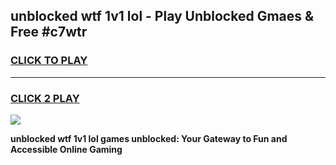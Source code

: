 
## unblocked wtf 1v1 lol - Play Unblocked Gmaes & Free #c7wtr
<h3>
<a href="https://news.freeplayer.one?title=unblocked_wtf_1v1_lol&ref=26F">CLICK TO PLAY</a></h3>
<hr>

<h3>
<a href="https://news.freeplayer.one?title=unblocked_wtf_1v1_lol&ref=26F">CLICK 2 PLAY</a>
  
</h3>

<a href="https://news.freeplayer.one?title=unblocked_wtf_1v1_lol&ref=26F/"><img src="https://clearcache.store/games.png"></a>


**unblocked wtf 1v1 lol games unblocked: Your Gateway to Fun and Accessible Online Gaming**
